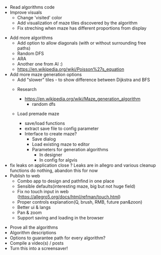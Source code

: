 + Read algorithms code
+ Improve visuals
    + Change 'visited' color
    + Add visualization of maze tiles discovered by the algorithm
    + Fix streching when maze has different proportions from display
* Add more algorithms
    +   Add option to allow diagonals (with or without surrounding free paths)
    +   Random DFS
    -   ARA
    -   Another one from AI :)
    -   https://en.wikipedia.org/wiki/Poisson%27s_equation
* Add more maze generation options
    +   Add "slower" tiles - to show difference between Dijkstra and BFS
    *   Research
        * https://en.wikipedia.org/wiki/Maze_generation_algorithm
            + random dfs

    *   Load premade maze
        +   save/load functions
        +   extract save file to config parameter
        *   Interface to create maze?
            +   Save dialog
            +   Load existing maze to editor
            *   Parameters for generation algorithms
                +   In designer
                -   In config for algvis
* fix leaks on application close
    ?  Leaks are in allegro and various cleanup functions do nothing, abandon this for now
* Publish to web
  +   Combo app to design and pathfind in one place
  +   Sensible defaults(interesting maze, big but not huge field)
  -   Fix no touch input in web (https://allegro5.org/docs/html/refman/touch.html)
  +   Proper controls explanation(Q, brush, RMB, future pan&zoon)
  *   Better ui & langs
  -   Pan & zoom
  -   Support saving and loading in the browser
- Prove all the algorithms
- Algorithm descriptions
- Options to guarantee path for every algorithm?
- Compile a video(s) / posts
- Turn this into a screensaver!

